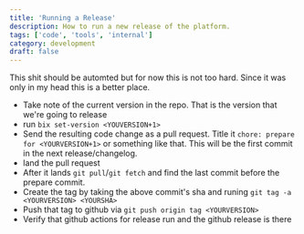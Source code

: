 ```yaml
---
title: 'Running a Release'
description: How to run a new release of the platform.
tags: ['code', 'tools', 'internal']
category: development
draft: false
---
```


This shit should be automted but for now this is not too hard. Since it was only
in my head this is a better place.

- Take note of the current version in the repo. That is the version that we're
  going to release
- run `bix set-version <YOUVERSION+1>`
- Send the resulting code change as a pull request. Title it
  `chore: prepare for <YOURVERSION+1>` or something like that. This will be the
  first commit in the next release/changelog.
- land the pull request
- After it lands `git pull`/`git fetch` and find the last commit before the
  prepare commit.
- Create the tag by taking the above commit's sha and runing
  `git tag -a <YOURVERSION> <YOURSHA>`
- Push that tag to github via `git push origin tag <YOURVERSION>`
- Verify that github actions for release run and the github release is there
